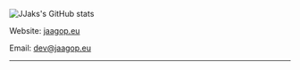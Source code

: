 ![JJaks's GitHub stats](https://github-readme-stats-psi-six-47.vercel.app/api?username=jjaks&show_icons=true)

Website: [jaagop.eu](https://jaagop.eu/)

Email: dev@jaagop.eu

---

<!--
**JJaks/JJaks** is a ✨ _special_ ✨ repository because its `README.md` (this file) appears on your GitHub profile.

Here are some ideas to get you started:

- 🔭 I’m currently working on ...
- 🌱 I’m currently learning ...
- 👯 I’m looking to collaborate on ...
- 🤔 I’m looking for help with ...
- 💬 Ask me about ...
- 📫 How to reach me: ...
- 😄 Pronouns: ...
- ⚡ Fun fact: ...
-->
